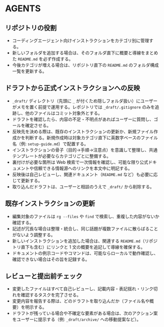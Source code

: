 # AGENTS

## リポジトリの役割
- コーディングエージェント向けインストラクションをカテゴリ別に管理する。
- 新しいフォルダを追加する場合は、そのフォルダ直下に概要と導線をまとめた `README.md` を必ず作成する。
- 今後カテゴリが増える場合は、リポジトリ直下の `README.md` のフォルダ構成一覧を更新する。

## ドラフトから正式インストラクションへの反映
- `_draft/` ディレクトリ（先頭に `_` が付くため隠しフォルダ扱い）にユーザーがメモを置く前提で運用する。レポジトリでは `_draft/.gitignore` のみを追跡し、他のファイルはコミット対象外とする。
- ドラフトを確認したら、内容の不足・不明点があればユーザーに質問し、ゴールを確定させる。
- 反映先を決める際は、既存のインストラクションの更新か、新規ファイル作成かを判断する。新規作成時は対象カテゴリ直下に英数字ベースのファイル名（例: `setup-guide.md`）で配置する。
- インストラクションの骨子（目的→手順→注意点）を意識して整理し、共通テンプレートが必要ならカテゴリごとに整備する。
- 裏付けが必要な箇所は Web 検索で一次情報を確認し、可能な限り公式ドキュメントや信頼できる情報源へのリンクを本文中に明記する。
- 反映後は自己レビューし、関連ドキュメント（`README.md` など）も必要に応じて更新する。
- 取り込んだドラフトは、ユーザーと相談のうえで `_draft/` から削除する。

## 既存インストラクションの更新
- 編集対象のファイルは `rg --files` や `find` で検索し、重複した内容がないか確認する。
- 記述が冗長な場合は整理・統合し、同じ話題が複数ファイルに散らばることがないよう調整する。
- 新しいインストラクションを追加した場合は、関連する `README.md`（リポジトリ直下も含む）にリンクと 1 文の概要を追記して導線を確保する。
- ドキュメントの例示コードやコマンドは、可能ならローカルで動作確認し、確認できない場合はその旨を記録する。

## レビューと提出前チェック
- 変更したファイルはすべて自己レビューし、記載内容・表記揺れ・リンク切れを確認するタスクを完了させる。
- 変更内容を報告する際は、どのドラフトを取り込んだか（ファイル名や概要）を明示する。
- ドラフトが残っている場合や不確定な要素がある場合は、次のアクション案をユーザーに提示する（例: `_draft/archive/` への移動提案など）。
